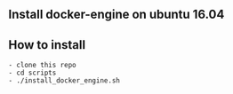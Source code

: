 ## Install docker-engine on ubuntu 16.04

## How to install

	- clone this repo
	- cd scripts
	- ./install_docker_engine.sh


